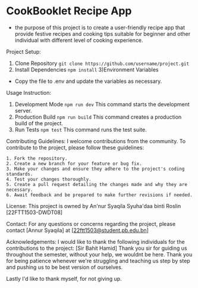# CookBooklet Recipe App

- the purpose of this project is to create a user-friendly recipe app that provide festive recipes and cooking tips suitable for beginner and other individual with different level of cooking experience. 

Project Setup: 

1) Clone Repository 
``git clone https://github.com/username/project.git``
2) Install Dependencies 
``npm install``
3)Environment Variables
- Copy the file to .env and update the variables as necessary.

Usage Instruction: 
1) Development Mode
 ``npm run dev``
 This command starts the development server.
2) Production Build
``npm run build``
This command creates a production build of the project.
3) Run Tests
``npm test``
This command runs the test suite.

Contributing Guidelines:
I welcome contributions from the community. To contribute to the project, please follow these guidelines:

    1. Fork the repository.
    2. Create a new branch for your feature or bug fix.
    3. Make your changes and ensure they adhere to the project's coding standards.
    4. Test your changes thoroughly.
    5. Create a pull request detailing the changes made and why they are necessary.
    6. Await feedback and be prepared to make further revisions if needed.

License:
This project is owned by An'nur Syaqila Syuha'daa binti Roslin [22FTT1503-DWDT08]

Contact:
For any questions or concerns regarding the project, please contact [Annur Syaqila] at [22ftt1503@student.pb.edu.bn]

Acknowledgements:
I would like to thank the following individuals for the contributions to the project:
    [Sir Bahit Hamid]
Thank you sir for guiding us throughout the semester, without your help, we wouldnt be here. 
Thank you for being patience whenever we're struggling and teaching us step by step and pushing us to be best version of ourselves. 

Lastly I'd like to thank myself, for not giving up.
